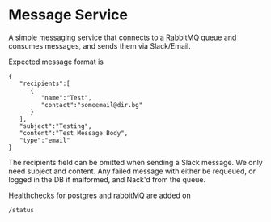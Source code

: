 # Message Service

A simple messaging service that connects to a RabbitMQ queue and consumes messages, and sends them via Slack/Email.

Expected message format is

```
{
   "recipients":[
      {
         "name":"Test",
         "contact":"someemail@dir.bg"
      }
   ],
   "subject":"Testing",
   "content":"Test Message Body",
   "type":"email"
}
```
The recipients field can be omitted when sending a Slack message. We only need subject and content.
Any failed message with either be requeued, or logged in the DB if malformed, and Nack'd from the queue.

Healthchecks for postgres and rabbitMQ are added on
```
/status
```
